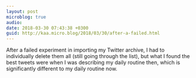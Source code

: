 ```yaml
---
layout: post
microblog: true
audio: 
date: 2018-03-30 07:43:38 +0300
guid: http://kaa.micro.blog/2018/03/30/after-a-failed.html
---
```

After a failed experiment in importing my Twitter archive, I had to individually delete them all (still going through the list), but what I found the best tweets were when I was describing my daily routine then, which is significantly different to my daily routine now. 
